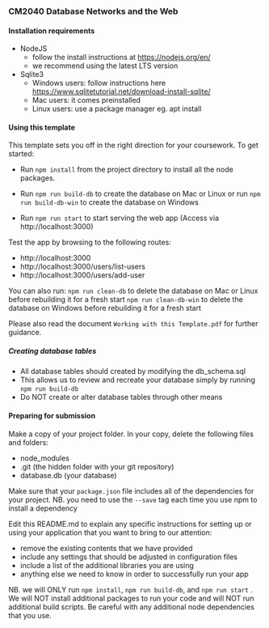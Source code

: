 ### CM2040 Database Networks and the Web ###

#### Installation requirements ####

* NodeJS 
    - follow the install instructions at https://nodejs.org/en/
    - we recommend using the latest LTS version
* Sqlite3 
    - Windows users: follow instructions here https://www.sqlitetutorial.net/download-install-sqlite/
    - Mac users: it comes preinstalled
    - Linux users: use a package manager eg. apt install

#### Using this template ####

This template sets you off in the right direction for your coursework. To get started:

* Run ```npm install``` from the project directory to install all the node packages.

* Run ```npm run build-db``` to create the database on Mac or Linux 
or run ```npm run build-db-win``` to create the database on Windows

* Run ```npm run start``` to start serving the web app (Access via http://localhost:3000)

Test the app by browsing to the following routes:

* http://localhost:3000
* http://localhost:3000/users/list-users
* http://localhost:3000/users/add-user

You can also run: 
```npm run clean-db``` to delete the database on Mac or Linux before rebuilding it for a fresh start
```npm run clean-db-win``` to delete the database on Windows before rebuilding it for a fresh start

Please also read the document ```Working with this Template.pdf``` for further guidance.

##### Creating database tables #####

* All database tables should created by modifying the db_schema.sql 
* This allows us to review and recreate your database simply by running ```npm run build-db```
* Do NOT create or alter database tables through other means


#### Preparing for submission ####

Make a copy of your project folder.
In your copy, delete the following files and folders:
* node_modules
* .git (the hidden folder with your git repository)
* database.db (your database)

Make sure that your ``package.json`` file includes all of the dependencies for your project. NB. you need to use the ```--save``` tag each time you use npm to install a dependency

Edit this README.md to explain any specific instructions for setting up or using your application that you want to bring to our attention:

* remove the existing contents that we have provided
* include any settings that should be adjusted in configuration files
* include a list of the additional libraries you are using
* anything else we need to know in order to successfully run your app


NB. we will ONLY run ```npm install```, ```npm run build-db```, and ```npm run start``` . We will NOT install additional packages to run your code and will NOT run additional build scripts. Be careful with any additional node dependencies that you use.

